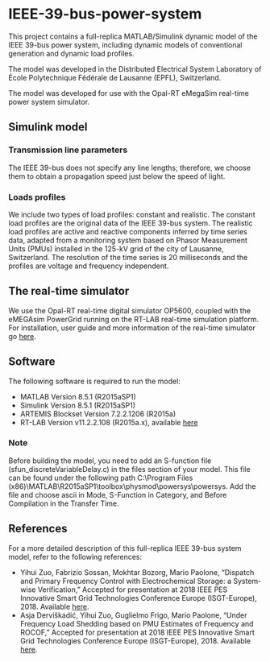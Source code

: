 # IEEE-39-bus-power-system
This project contains a full-replica MATLAB/Simulink dynamic model of the IEEE 39-bus power system, including dynamic models of conventional generation and dynamic load profiles. 

The model was developed in the Distributed Electrical System Laboratory of École Polytechnique Fédérale de Lausanne (EPFL), Switzerland.

The model was developed for use with the Opal-RT eMegaSim real-time power system simulator.

## Simulink model
### Transmission line parameters
The IEEE 39-bus does not specify any line lengths; therefore, we choose them to obtain a propagation speed just below the speed of light. 
### Loads profiles
We include two types of load profiles: constant and realistic. The constant load profiles are the original data of the IEEE 39-bus system. The realistic load profiles are active and reactive components inferred by time series data, adapted from a monitoring system based on Phasor Measurement Units (PMUs) installed in the 125-kV grid of the city of Lausanne, Switzerland. The resolution of the time series is 20 milliseconds and the profiles are voltage and frequency independent. 
## The real-time simulator 
We use the Opal-RT real-time digital simulator OP5600, coupled with the eMEGAsim PowerGrid running on the RT-LAB real-time simulation platform. For installation, user guide and more information of the real-time simulator go [here](https://www.opal-rt.com/).
## Software 
The following software is required to run the model:
* MATLAB Version 8.5.1 (R2015aSP1)   
* Simulink Version 8.5.1 (R2015aSP1)   
* ARTEMIS Blockset Version 7.2.2.1206 (R2015a)   
* RT-LAB Version v11.2.2.108 (R2015a.x), available [here](https://www.opal-rt.com/)
### Note
Before building the model, you need to add an S-function file (sfun_discreteVariableDelay.c) in the files section of your model. This file can be found under the following path C:\Program Files (x86)\MATLAB\R2015aSP1\toolbox\physmod\powersys\powersys. Add the file and choose ascii in Mode, S-Function in Category, and Before Compilation in the Transfer Time.
## References 
For a more detailed description of this full-replica IEEE 39-bus system model, refer to the following references:
* Yihui Zuo, Fabrizio Sossan, Mokhtar Bozorg, Mario Paolone, “Dispatch and Primary Frequency Control with Electrochemical Storage: a System-wise Verification,” Accepted for presentation at 2018 IEEE PES Innovative Smart Grid Technologies Conference Europe (ISGT-Europe), 2018. Available [here](https://arxiv.org/abs/1806.05825).
* Asja Derviškadić, Yihui Zuo, Guglielmo Frigo, Mario Paolone, “Under Frequency Load Shedding based on PMU Estimates of Frequency and ROCOF,” Accepted for presentation at 2018 IEEE PES Innovative Smart Grid Technologies Conference Europe (ISGT-Europe), 2018. Available [here](https://arxiv.org/abs/1805.00744).
